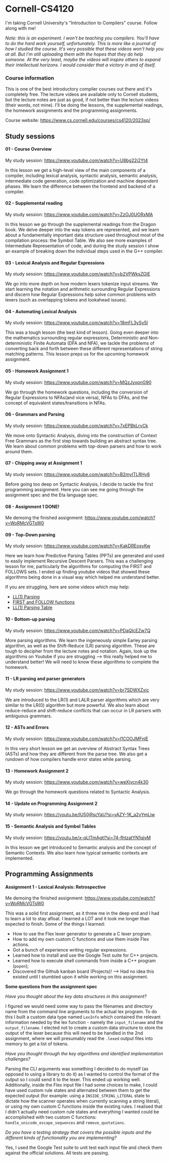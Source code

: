 # Cornell-CS4120
I'm taking Cornell University's "Introduction to Compilers" course. Follow along with me!

*Note: this is an experiment. I won't be teaching you compilers. You'll have to do the hard work yourself, unfortunately. This is more like a journal of how I studied the course. It's very possible that these videos won't help you at all. But I'm still uploading them with the hopes that they do help someone. At the very least, maybe the videos will inspire others to expand their intellectual horizons. I would consider that a victory in and of itself.*

### Course information
This is one of the best introductory compiler courses out there and it's completely free. The lecture videos are available only to Cornell students, but the lecture notes are just as good, if not better than the lecture videos (their words, not mine). I'll be doing the lessons, the supplemental readings, the homework assignments and the programming assignments.

Course website: https://www.cs.cornell.edu/courses/cs4120/2023sp/

## Study sessions
#### 01 - Course Overview
My study session: https://www.youtube.com/watch?v=U8bg22j2Yt4

In this lesson we get a high-level view of the main components of a compiler, including lexical analysis, syntactic analysis, semantic analysis, intermediate code generation, code optimization and machine dependent phases. We learn the difference between the frontend and backend of a compiler.

#### 02 - Supplemental reading
My study session: https://www.youtube.com/watch?v=ZzOJ0UORxMA

In this lesson we go through the supplemental readings from the Dragon book. We delve deeper into the way tokens are represented, and we learn about a fundamentally important data structure used throughout most of the compilation process: the Symbol Table. We also see more examples of Intermediate Representation of code, and during the study session I show an example of breaking down the individual steps used in the G++ compiler.

#### 03 - Lexical Analysis and Regular Expressions
My study session: https://www.youtube.com/watch?v=b2VPWksZGIE

We go into more depth on how modern lexers tokenize input streams. We start learning the notation and arithmetic surrounding Regular Expressions and discern how Regular Expressions help solve common problems with lexers (such as overlapping tokens and lookahead issues).

#### 04 - Automating Lexical Analysis
My study session: https://www.youtube.com/watch?v=18mFL3ySy5I

This was a tough lesson (the best kind of lesson). Going even deeper into the mathematics surrounding regular expressions, Deterministic and Non-deterministic Finite Automata (DFA and NFA), we tackle the problems of converting back and forth between these different representations of string matching patterns. This lesson preps us for the upcoming homework assignment.

#### 05 - Homework Assignment 1
My study session: https://www.youtube.com/watch?v=MQzJyxpnG90

We go through the homework questions, including the conversion of Regular Expressions to NFAs(and vice versa), NFAs to DFAs, and the concept of equivalent states/transitions in NFAs.

#### 06 - Grammars and Parsing
My study session: https://www.youtube.com/watch?v=7xEPBkLrvCk

We move onto Syntactic Analysis, diving into the construction of Context Free Grammars as the first step towards building an abstract syntax tree. We learn about common problems with top-down parsers and how to work around them.

#### 07 - Chipping away at Assignment 1
My study session: https://www.youtube.com/watch?v=B2myITLRHy8

Before going too deep on Syntactic Analysis, I decide to tackle the first programming assignment. Here you can see me going through the assignment spec and the Eta language spec.

#### 08 - Assignment 1 DONE!
Me demoing the finished assignment: https://www.youtube.com/watch?v=WoRMcVGTsW0

#### 09 - Top-Down parsing
My study session: https://www.youtube.com/watch?v=KakDREosyKw

Here we learn how Predictive Parsing Tables (PPTs) are generated and used to easily implement Recursive Descent Parsers. This was a challenging lesson for me, particularly the algorithms for computing the FIRST and FOLLOWS sets. I ended up finding youtube videos that showed these algorithms being done in a visual way which helped me understand better.

If you are struggling, here are some videos which may help:
- [LL(1) Parsing](https://www.youtube.com/watch?v=clkHOgZUGWU)
- [FIRST and FOLLOW functions](https://www.youtube.com/watch?v=oOCromcWnfc)
- [LL(1) Parsing Table](https://www.youtube.com/watch?v=DT-cbznw9aY)

#### 10 - Bottom-up parsing
My study session: https://www.youtube.com/watch?v=PDaQlcEZw7Q

More parsing algorithms. We learn the ingeneously simple Earley parsing algorithm, as well as the Shift-Reduce (LR) parsing algorithm. These are tough to decipher from the lecture notes and notation. Again, look up the algorithms on Youtube if you are struggling --> this really helped me to understand better! We will need to know these algorithms to complete the homework.

#### 11 - LR parsing and parser generators
My study session: https://www.youtube.com/watch?v=br7SDWXZxic

We are introduced to the LR(1) and LALR parser algorithms which are very similar to the LR(0) algorithm but more powerful. We also learn about reduce-reduce and shift-reduce conflicts that can occur in LR parsers with ambiguous grammars.

#### 12 - ASTs and Errors
My study session: https://www.youtube.com/watch?v=l1COOJMFnlE

In this very short lesson we get an overview of Abstract Syntax Trees (ASTs) and how they are different from the parse tree. We also get a rundown of how compilers handle error states while parsing.

#### 13 - Homework Assignment 2
My study session: https://www.youtube.com/watch?v=weXjvcn4k30

We go through the homework questions related to Syntactic Analysis.

#### 14 - Update on Programming Assignment 2
My study session: https://youtu.be/lU50jRscYaU?si=yAZY-1K_a2yYmLiw

#### 15 - Semantic Analysis and Symbol Tables
My study session: https://youtu.be/x-qLITmAgtI?si=74-fhtzatYN1qjyM

In this lesson we get introduced to Semantic analysis and the concept of Semantic Contexts. We also learn how typical semantic contexts are implemented.

## Programming Assignments
#### Assignment 1 - Lexical Analysis: Retrospective
Me demoing the finished assignment: https://www.youtube.com/watch?v=WoRMcVGTsW0

This was a solid first assignment, as it threw me in the deep end and I had to learn a lot to stay afloat. I learned a LOT and it took me longer than expected to finish. Some of the things I learned:
- How to use the Flex lexer generator to generate a C lexer program.
- How to add my own custom C functions and use them inside Flex actions.
- Got a bunch of experience writing regular expressions.
- Learned how to install and use the Google Test suite for C++ projects.
- Learned how to execute shell commands from inside a C++ program (`popen`);
- Discovered the Github kanban board (Projects)! --> Had no idea this existed until I stumbled upon it while working on this assignment.

**Some questions from the assignment spec**

*Have you thought about the key data structures in this assignment?*

I figured we would need some way to pass the filenames and directory name from the command line arguments to the actual lex program. To do this I built a custom data type named `LexInfo` which contained the relevant information needed by the lex function - namely the `input_filename` and the `output_filename`.
I elected not to create a custom data structure to store the output of the lexer because this will need to be handled in the 2nd assignment, where we will presumably read the `.lexed` output files into memory to get a list of tokens. 

*Have you thought through the key algorithms and identified implementation challenges?*

Parsing the CLI arguments was something I decided to do myself (as opposed to using a library to do it) as I wanted to control the format of the output so I could send it to the lexer. This ended up working well.
Additionally, inside the Flex input file I had some choices to make, I could have used custom rule states and alternated between them to get the expected output (for example: using a `INSIDE_STRING_LITERAL` state to dictate how the scanner operates when currently scanning a string literal), or using my own custom C functions inside the existing rules. I realised that I didn't actually need custom rule states and everything I wanted could be accomplished with two custom C functions: `handle_unicode_escape_sequences` and `remove_quotations`.

*Do you have a testing strategy that covers the possible inputs and the different kinds of functionality you are implementing?*

Yes, I used the Google Test suite to unit test each input file and check them against the official solutions. All tests are passing.

